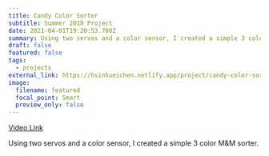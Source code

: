 ```yaml
---
title: Candy Color Sorter
subtitle: Summer 2018 Project
date: 2021-04-01T19:20:53.700Z
summary: Using two servos and a color sensor, I created a simple 3 color M&M sorter.
draft: false
featured: false
tags:
  - projects
external_link: https://hsinhueichen.netlify.app/project/candy-color-sorter/
image:
  filename: featured
  focal_point: Smart
  preview_only: false
---
```

[Video Link](https://www.youtube.com/watch?v=aXssVnOFLx8)

Using two servos and a color sensor, I created a simple 3 color M&M sorter.